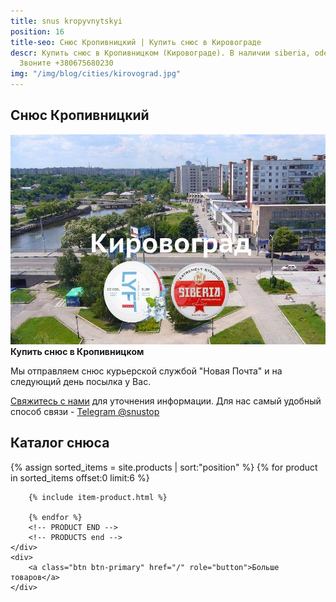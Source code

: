 ```yaml
---
title: snus kropyvnytskyi
position: 16
title-seo: Снюс Кропивницкий | Купить снюс в Кировограде
descr: Купить снюс в Кропивницком (Кировограде). В наличии siberia, odens, lyft, thunder, general и другие.
  Звоните +380675680230
img: "/img/blog/cities/kirovograd.jpg"
---
```


<section class="mb-4">
	<h1>Снюс Кропивницкий</h1>
	<div class="row">
		<div class="col-md-7">
			<img class="img-fluid" src="/img/blog/cities/kirovograd.jpg" alt="снюс в Кропивницком">
		</div>
		<div class="col-md-5">
			<strong>Купить снюс в Кропивницком</strong>
			<p>Мы отправляем снюс курьерской службой "Новая Почта" и на следующий день посылка у Вас.</p>
			<p><a href="#contactModal" data-toggle="modal" data-target="#contactModal">Свяжитесь с нами</a> для уточнения информации. Для нас самый удобный способ связи - <a href="//t.me/snustop" target="_blank" title="Telegram"><i class="icon-telegram"></i>Telegram @snustop</a></p>
		</div>
	</div>
</section>

<section class="mb-4">
	<h2>Каталог снюса</h2>
	<div class="row catalog">
		<!-- PRODUCTS start -->
		<!-- PRODUCT START -->
		{% assign sorted_items = site.products | sort:"position" %}
		{% for product in sorted_items offset:0 limit:6 %}
		
		{% include item-product.html %}

		{% endfor %}
		<!-- PRODUCT END -->
		<!-- PRODUCTS end -->
	</div>
	<div>
		<a class="btn btn-primary" href="/" role="button">Больше товаров</a>
	</div>
</section>